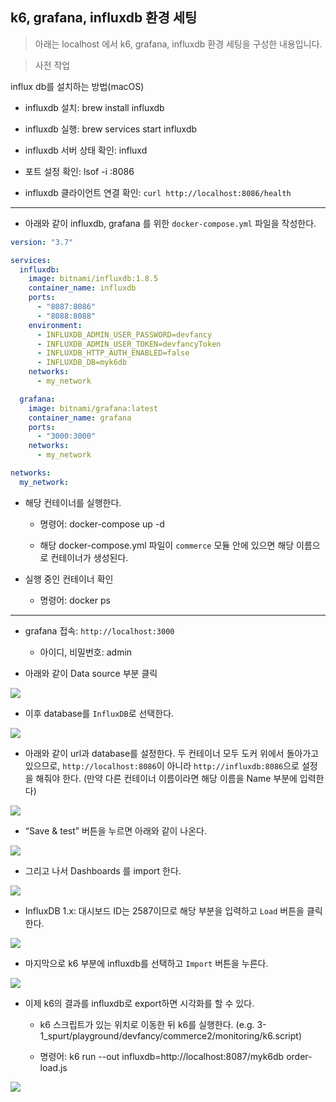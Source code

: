 ## k6, grafana, influxdb 환경 세팅

> 아래는 localhost 에서 k6, grafana, influxdb 환경 세팅을 구성한 내용입니다.

> 사전 작업

influx db를 설치하는 방법(macOS)

* influxdb 설치: brew install influxdb

* influxdb 실행: brew services start influxdb

* influxdb 서버 상태 확인: influxd

* 포트 설정 확인: lsof -i :8086

* influxdb 클라이언트 연결 확인: `curl http://localhost:8086/health`

---

* 아래와 같이 influxdb, grafana 를 위한 `docker-compose.yml` 파일을 작성한다.

```yaml
version: "3.7"

services:
  influxdb:
    image: bitnami/influxdb:1.8.5
    container_name: influxdb
    ports:
      - "8087:8086"
      - "8088:8088"
    environment:
      - INFLUXDB_ADMIN_USER_PASSWORD=devfancy
      - INFLUXDB_ADMIN_USER_TOKEN=devfancyToken
      - INFLUXDB_HTTP_AUTH_ENABLED=false
      - INFLUXDB_DB=myk6db
    networks:
      - my_network

  grafana:
    image: bitnami/grafana:latest
    container_name: grafana
    ports:
      - "3000:3000"
    networks:
      - my_network

networks:
  my_network:
```

* 해당 컨테이너를 실행한다.

    * 명령어: docker-compose up -d

    * 해당 docker-compose.yml 파일이 `commerce` 모듈 안에 있으면 해당 이름으로 컨테이너가 생성된다.

* 실행 중인 컨테이너 확인

    * 명령어: docker ps

---

* grafana 접속: `http://localhost:3000`

    * 아이디, 비밀번호: admin


* 아래와 같이 Data source 부분 클릭

![](/image/grafana_datasource.png)


* 이후 database를 `InfluxDB`로 선택한다.

![](/image/grafana_influxdb.png)

* 아래와 같이 url과 database를 설정한다. 두 컨테이너 모두 도커 위에서 돌아가고 있으므로, `http://localhost:8086`이 아니라 `http://influxdb:8086`으로 설정을 해줘야 한다.
  (만약 다른 컨테이너 이름이라면 해당 이름을 Name 부분에 입력한다)

![](/image/grafana_influxdb_setting.png)

* “Save & test” 버튼을 누르면 아래와 같이 나온다.

![](/image/grafana_influxdb_save_test.png)

* 그리고 나서 Dashboards 를 import 한다.

![](/image/grafana_dashboards_import.png)

* InfluxDB 1.x: 대시보드 ID는 2587이므로 해당 부분을 입력하고 `Load` 버튼을 클릭한다.

![](/image/grafana_dashboards_import_setting.png)

* 마지막으로 k6 부분에 influxdb를 선택하고 `Import` 버튼을 누른다.

![](/image/grafana_dashboards_import_result.png)

* 이제 k6의 결과를 influxdb로 export하면 시각화를 할 수 있다.

    * k6 스크립트가 있는 위치로 이동한 뒤 k6를 실행한다. (e.g. 3-1_spurt/playground/devfancy/commerce2/monitoring/k6.script)

    * 명령어: k6 run --out influxdb=http://localhost:8087/myk6db order-load.js

![](/image/grafana_k6_test_result.png)